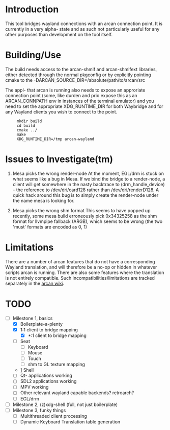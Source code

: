 Introduction
====
This tool bridges wayland connections with an arcan connection point. It is
currently in a very alpha- state and as such not particularly useful for any
other purposes than development on the tool itself.

Building/Use
====
The build needs access to the arcan-shmif and arcan-shmifext libraries,
either detected through the normal pkgconfig or by explicitly pointing
cmake to the -DARCAN\_SOURCE\_DIR=/absolute/path/to/arcan/src

The appl- that arcan is running also needs to expose an approriate connection
point (some, like durden and prio expose this as an ARCAN\_CONNPATH env in
instances of the terminal emulator) and you need to set the appropriate
XDG\_RUNTIME\_DIR for both Waybridge and for any Wayland clients you wish to
connect to the point.

         mkdir build
         cd build
         cmake ../
         make
         XDG_RUNTIME_DIR=/tmp arcan-wayland

Issues to Investigate(tm)
====

1. Mesa picks the wrong render-node
At the moment, EGL/drm is stuck on what seems like a bug in Mesa. If we bind
the bridge to a render-node, a client will get somewhere in the nasty backtrace
to (drm\_handle\_device) - the reference to /dev/dri/card128 rather than
/dev/dri/renderD128. A quick hack around this bug is to simply create the
render-node under the name mesa is looking for.

2. Mesa picks the wrong shm format
This seems to have popped up recently, some mesa build erroneously pick
0x34325258 as the shm format for llvmpipe fallback (ARGB), which seems to be
wrong (the two 'must' formats are encoded as 0, 1)

Limitations
====
There are a number of arcan features that do not have a corresponding
Wayland translation, and will therefore be a no-op or hidden in whatever
scripts arcan is running. There are also some features where the translation
is not entirely compatible. Such incompatibilities/limitations are tracked
separately in the [arcan wiki](https://github.com/letoram/arcan/wiki/wayland).

TODO
====
- [ ] Milestone 1, basics
  - [x] Boilerplate-a-plenty
  - [x] 1:1 client to bridge mapping
    - [x] \*:1 client to bridge mapping
  - [ ] Seat
    - [ ] Keyboard
    - [ ] Mouse
    - [ ] Touch
    - [ ] shm to GL texture mapping
  -  ] Shell
    - [ ] Qt- applications working
    - [ ] SDL2 applications working
    - [ ] MPV working
    - [ ] Other relevant wayland capable backends? retroarch?
  - [ ] EGL/drm

- [ ] Milestone 2, (z)xdg-shell (full, not just boilerplate)
- [ ] Milestone 3, funky things
  - [ ] Multithreaded client processing
  - [ ] Dynamic Keyboard Translation table generation
